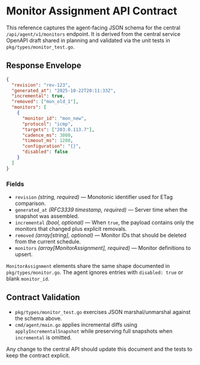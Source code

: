 # Monitor Assignment API Contract

This reference captures the agent-facing JSON schema for the central `/api/agent/v1/monitors` endpoint. It is derived from the central service OpenAPI draft shared in planning and validated via the unit tests in `pkg/types/monitor_test.go`.

## Response Envelope

```json
{
  "revision": "rev-123",
  "generated_at": "2025-10-22T20:11:33Z",
  "incremental": true,
  "removed": ["mon_old_1"],
  "monitors": [
    {
      "monitor_id": "mon_new",
      "protocol": "icmp",
      "targets": ["203.0.113.7"],
      "cadence_ms": 3000,
      "timeout_ms": 1200,
      "configuration": "{}",
      "disabled": false
    }
  ]
}
```

### Fields

- `revision` *(string, required)* — Monotonic identifier used for ETag comparison.
- `generated_at` *(RFC3339 timestamp, required)* — Server time when the snapshot was assembled.
- `incremental` *(bool, optional)* — When `true`, the payload contains only the monitors that changed plus explicit removals.
- `removed` *(array[string], optional)* — Monitor IDs that should be deleted from the current schedule.
- `monitors` *(array[MonitorAssignment], required)* — Monitor definitions to upsert.

`MonitorAssignment` elements share the same shape documented in `pkg/types/monitor.go`. The agent ignores entries with `disabled: true` or blank `monitor_id`.

## Contract Validation

- `pkg/types/monitor_test.go` exercises JSON marshal/unmarshal against the schema above.
- `cmd/agent/main.go` applies incremental diffs using `applyIncrementalSnapshot` while preserving full snapshots when `incremental` is omitted.

Any change to the central API should update this document and the tests to keep the contract explicit.
